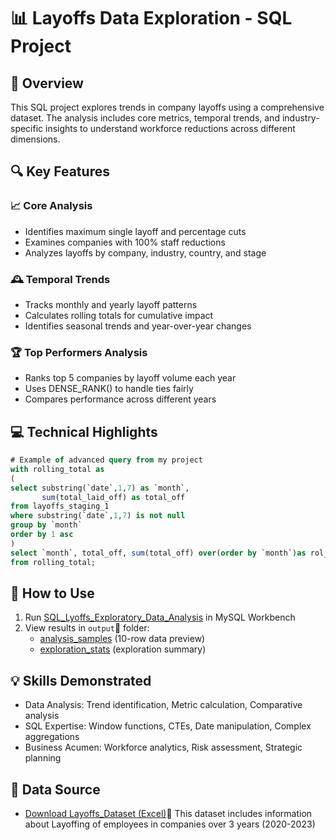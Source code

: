 # 📊 Layoffs Data Exploration - SQL Project

## 🌟 Overview
This SQL project explores trends in company layoffs using a comprehensive dataset. The analysis includes core metrics, temporal trends, and industry-specific insights to understand workforce reductions across different dimensions.

## 🔍 Key Features

### 📈 Core Analysis
- Identifies maximum single layoff and percentage cuts
- Examines companies with 100% staff reductions
- Analyzes layoffs by company, industry, country, and stage

### 🕰️ Temporal Trends
- Tracks monthly and yearly layoff patterns
- Calculates rolling totals for cumulative impact
- Identifies seasonal trends and year-over-year changes

### 🏆 Top Performers Analysis
- Ranks top 5 companies by layoff volume each year
- Uses DENSE_RANK() to handle ties fairly
- Compares performance across different years

## 💻 Technical Highlights

```sql
# Example of advanced query from my project
with rolling_total as
(
select substring(`date`,1,7) as `month`,
       sum(total_laid_off) as total_off
from layoffs_staging_1
where substring(`date`,1,7) is not null
group by `month`
order by 1 asc 
)
select `month`, total_off, sum(total_off) over(order by `month`)as rol_total
from rolling_total;
```
## 🚀 How to Use
1. Run [SQL_Lyoffs_Exploratory_Data_Analysis](SQL_Lyoffs_Exploratory_Data_Analysis.sql) in MySQL Workbench  
2. View results in `output`📄 folder:  
   - [analysis_samples](output/analysis_samples.csv)   (10-row data preview)  
   - [exploration_stats](output/exploration_stats.txt) (exploration summary)

  
## 💡 Skills Demonstrated
- Data Analysis: Trend identification, Metric calculation, Comparative analysis
- SQL Expertise: Window functions, CTEs, Date manipulation, Complex aggregations
- Business Acumen: Workforce analytics, Risk assessment, Strategic planning


## 📁 Data Source

- [Download Layoffs_Dataset (Excel)](Layoffs_Dataset.xlsx)📄 
This dataset includes information about Layoffing of employees in companies over 3 years (2020-2023)

